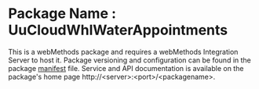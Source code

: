# Package Name : UuCloudWhlWaterAppointments
This is a webMethods package and requires a webMethods Integration Server to host it. Package versioning and configuration can be found in the package [manifest](./UuCloudWhlWaterAppointments/manifest.v3) file. Service and API documentation is available on the package's home page http://&lt;server&gt;:&lt;port&gt;/&lt;packagename>.